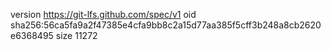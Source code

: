 version https://git-lfs.github.com/spec/v1
oid sha256:56ca5fa9a2f47385e4cfa9bb8c2a15d77aa385f5cff3b248a8cb2620e6368495
size 11272
